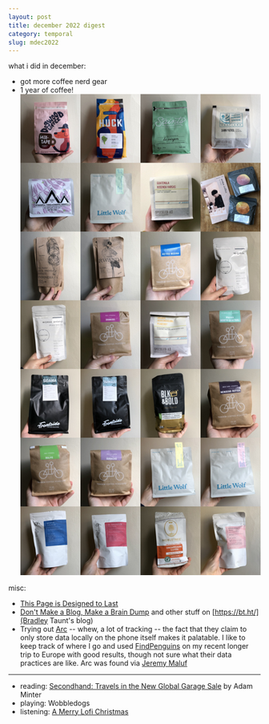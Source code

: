 ```yaml
---
layout: post
title: december 2022 digest
category: temporal
slug: mdec2022
---
```


what i did in december:
- got more coffee nerd gear
- 1 year of coffee!
![img](images/coffee2022.jpg)


misc:
- [This Page is Designed to Last](https://jeffhuang.com/designed_to_last/)
- [Don't Make a Blog, Make a Brain Dump](https://bt.ht/dump/) and other stuff on [https://bt.ht/](Bradley Taunt's blog)
- Trying out [Arc](https://www.bigpaua.com/arcapp/) -- whew, a lot of tracking -- the fact that they claim to only store data locally on the phone itself makes it palatable. I like to keep track of where I go and used [FindPenguins](https://findpenguins.com/?hl=en) on my recent longer trip to Europe with good results, though not sure what their data practices are like. Arc was found via [Jeremy Maluf](https://jeremymaluf.com/walking/)


***
- reading: [Secondhand: Travels in the New Global Garage Sale](https://www.goodreads.com/en/book/show/42972014) by Adam Minter
- playing: Wobbledogs
- listening: [A Merry Lofi Christmas](https://open.spotify.com/playlist/37i9dQZF1DWYK8AUzwi00m?si=89ebb587d4ca4be1)
